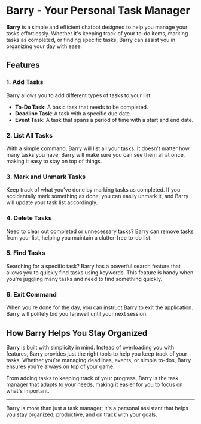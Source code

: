 # Barry - Your Personal Task Manager

**Barry** is a simple and efficient chatbot designed to help you manage your tasks effortlessly. Whether it's keeping track of your to-do items, marking tasks as completed, or finding specific tasks, Barry can assist you in organizing your day with ease.

## Features

### 1. Add Tasks
Barry allows you to add different types of tasks to your list:
- **To-Do Task**: A basic task that needs to be completed.
- **Deadline Task**: A task with a specific due date.
- **Event Task**: A task that spans a period of time with a start and end date.

### 2. List All Tasks
With a simple command, Barry will list all your tasks. It doesn't matter how many tasks you have; Barry will make sure you can see them all at once, making it easy to stay on top of things.

### 3. Mark and Unmark Tasks
Keep track of what you've done by marking tasks as completed. If you accidentally mark something as done, you can easily unmark it, and Barry will update your task list accordingly.

### 4. Delete Tasks
Need to clear out completed or unnecessary tasks? Barry can remove tasks from your list, helping you maintain a clutter-free to-do list.

### 5. Find Tasks
Searching for a specific task? Barry has a powerful search feature that allows you to quickly find tasks using keywords. This feature is handy when you're juggling many tasks and need to find something quickly.

### 6. Exit Command
When you're done for the day, you can instruct Barry to exit the application. Barry will politely bid you farewell until your next session.

## How Barry Helps You Stay Organized

Barry is built with simplicity in mind. Instead of overloading you with features, Barry provides just the right tools to help you keep track of your tasks. Whether you're managing deadlines, events, or simple to-dos, Barry ensures you're always on top of your game.

From adding tasks to keeping track of your progress, Barry is the task manager that adapts to your needs, making it easier for you to focus on what's important.

---

Barry is more than just a task manager; it's a personal assistant that helps you stay organized, productive, and on track with your goals.
